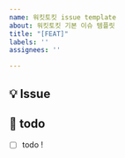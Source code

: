 ```yaml
---
name: 워킷토킷 issue template
about: 워킷토킷 기본 이슈 템플릿
title: "[FEAT]"
labels: ''
assignees: ''

---
```


## 💡 Issue
<!-- 이슈에 대한 내용을 설명해주세요. -->

## 📝  todo
- [ ] todo !
<!-- 해야 할 일들을 적어주세요. -->